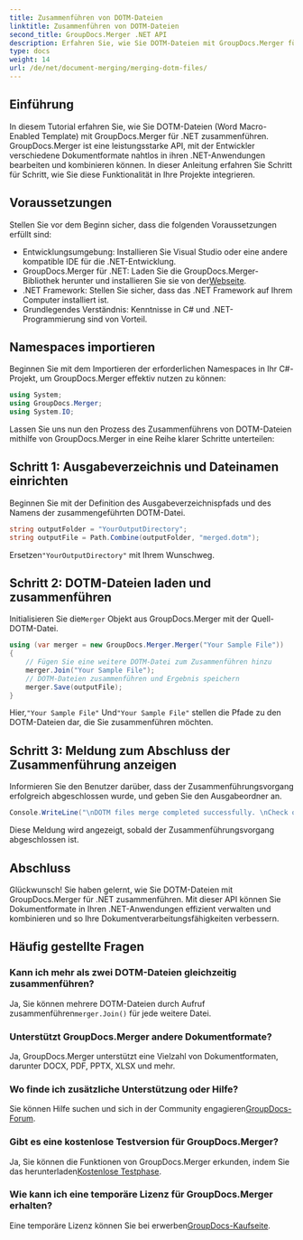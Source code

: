 ```yaml
---
title: Zusammenführen von DOTM-Dateien
linktitle: Zusammenführen von DOTM-Dateien
second_title: GroupDocs.Merger .NET API
description: Erfahren Sie, wie Sie DOTM-Dateien mit GroupDocs.Merger für .NET programmgesteuert zusammenführen. Dieses umfassende Handbuch enthält schrittweise Anweisungen für Entwickler.
type: docs
weight: 14
url: /de/net/document-merging/merging-dotm-files/
---
```

## Einführung
In diesem Tutorial erfahren Sie, wie Sie DOTM-Dateien (Word Macro-Enabled Template) mit GroupDocs.Merger für .NET zusammenführen. GroupDocs.Merger ist eine leistungsstarke API, mit der Entwickler verschiedene Dokumentformate nahtlos in ihren .NET-Anwendungen bearbeiten und kombinieren können. In dieser Anleitung erfahren Sie Schritt für Schritt, wie Sie diese Funktionalität in Ihre Projekte integrieren.
## Voraussetzungen
Stellen Sie vor dem Beginn sicher, dass die folgenden Voraussetzungen erfüllt sind:
- Entwicklungsumgebung: Installieren Sie Visual Studio oder eine andere kompatible IDE für die .NET-Entwicklung.
-  GroupDocs.Merger für .NET: Laden Sie die GroupDocs.Merger-Bibliothek herunter und installieren Sie sie von der[Webseite](https://releases.groupdocs.com/merger/net/).
- .NET Framework: Stellen Sie sicher, dass das .NET Framework auf Ihrem Computer installiert ist.
- Grundlegendes Verständnis: Kenntnisse in C# und .NET-Programmierung sind von Vorteil.

## Namespaces importieren
Beginnen Sie mit dem Importieren der erforderlichen Namespaces in Ihr C#-Projekt, um GroupDocs.Merger effektiv nutzen zu können:
```csharp
using System; 
using GroupDocs.Merger;
using System.IO;
```

Lassen Sie uns nun den Prozess des Zusammenführens von DOTM-Dateien mithilfe von GroupDocs.Merger in eine Reihe klarer Schritte unterteilen:
## Schritt 1: Ausgabeverzeichnis und Dateinamen einrichten
Beginnen Sie mit der Definition des Ausgabeverzeichnispfads und des Namens der zusammengeführten DOTM-Datei.
```csharp
string outputFolder = "YourOutputDirectory";
string outputFile = Path.Combine(outputFolder, "merged.dotm");
```
 Ersetzen`"YourOutputDirectory"` mit Ihrem Wunschweg.
## Schritt 2: DOTM-Dateien laden und zusammenführen
 Initialisieren Sie die`Merger` Objekt aus GroupDocs.Merger mit der Quell-DOTM-Datei.
```csharp
using (var merger = new GroupDocs.Merger.Merger("Your Sample File"))
{
    // Fügen Sie eine weitere DOTM-Datei zum Zusammenführen hinzu
    merger.Join("Your Sample File");
    // DOTM-Dateien zusammenführen und Ergebnis speichern
    merger.Save(outputFile);
}
```
 Hier,`"Your Sample File"` Und`"Your Sample File"` stellen die Pfade zu den DOTM-Dateien dar, die Sie zusammenführen möchten.
## Schritt 3: Meldung zum Abschluss der Zusammenführung anzeigen
Informieren Sie den Benutzer darüber, dass der Zusammenführungsvorgang erfolgreich abgeschlossen wurde, und geben Sie den Ausgabeordner an.
```csharp
Console.WriteLine("\nDOTM files merge completed successfully. \nCheck output in {0}", outputFolder);
```
Diese Meldung wird angezeigt, sobald der Zusammenführungsvorgang abgeschlossen ist.

## Abschluss
Glückwunsch! Sie haben gelernt, wie Sie DOTM-Dateien mit GroupDocs.Merger für .NET zusammenführen. Mit dieser API können Sie Dokumentformate in Ihren .NET-Anwendungen effizient verwalten und kombinieren und so Ihre Dokumentverarbeitungsfähigkeiten verbessern.

## Häufig gestellte Fragen
### Kann ich mehr als zwei DOTM-Dateien gleichzeitig zusammenführen?
 Ja, Sie können mehrere DOTM-Dateien durch Aufruf zusammenführen`merger.Join()` für jede weitere Datei.
### Unterstützt GroupDocs.Merger andere Dokumentformate?
Ja, GroupDocs.Merger unterstützt eine Vielzahl von Dokumentformaten, darunter DOCX, PDF, PPTX, XLSX und mehr.
### Wo finde ich zusätzliche Unterstützung oder Hilfe?
 Sie können Hilfe suchen und sich in der Community engagieren[GroupDocs-Forum](https://forum.groupdocs.com/c/merger/32).
### Gibt es eine kostenlose Testversion für GroupDocs.Merger?
 Ja, Sie können die Funktionen von GroupDocs.Merger erkunden, indem Sie das herunterladen[Kostenlose Testphase](https://releases.groupdocs.com/).
### Wie kann ich eine temporäre Lizenz für GroupDocs.Merger erhalten?
 Eine temporäre Lizenz können Sie bei erwerben[GroupDocs-Kaufseite](https://purchase.groupdocs.com/temporary-license/).